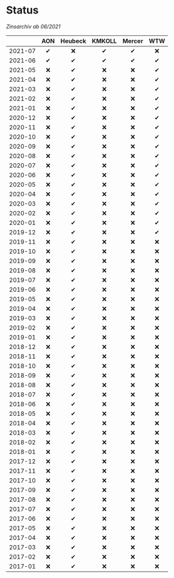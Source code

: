# Status
_Zinsarchiv ab 06/2021_

&zwnj;  | AON      | Heubeck  | KMKOLL   | Mercer   | WTW      |
:------:|:--------:|:--------:|:--------:|:--------:|:--------:|
2021-07 | &#10004; | &#10060; | &#10004; | &#10004; | &#10060; |
2021-06 | &#10004; | &#10004; | &#10004; | &#10004; | &#10004; |
2021-05 | &#10060; | &#10004; | &#10060; | &#10060; | &#10004; |
2021-04 | &#10060; | &#10004; | &#10060; | &#10060; | &#10004; |
2021-03 | &#10060; | &#10004; | &#10060; | &#10060; | &#10004; |
2021-02 | &#10060; | &#10004; | &#10060; | &#10060; | &#10004; |
2021-01 | &#10060; | &#10004; | &#10060; | &#10060; | &#10004; |
2020-12 | &#10060; | &#10004; | &#10060; | &#10060; | &#10004; |
2020-11 | &#10060; | &#10004; | &#10060; | &#10060; | &#10004; |
2020-10 | &#10060; | &#10004; | &#10060; | &#10060; | &#10004; |
2020-09 | &#10060; | &#10004; | &#10060; | &#10060; | &#10004; |
2020-08 | &#10060; | &#10004; | &#10060; | &#10060; | &#10004; |
2020-07 | &#10060; | &#10004; | &#10060; | &#10060; | &#10004; |
2020-06 | &#10060; | &#10004; | &#10060; | &#10060; | &#10004; |
2020-05 | &#10060; | &#10004; | &#10060; | &#10060; | &#10004; |
2020-04 | &#10060; | &#10004; | &#10060; | &#10060; | &#10004; |
2020-03 | &#10060; | &#10004; | &#10060; | &#10060; | &#10004; |
2020-02 | &#10060; | &#10004; | &#10060; | &#10060; | &#10004; |
2020-01 | &#10060; | &#10004; | &#10060; | &#10060; | &#10004; |
2019-12 | &#10060; | &#10004; | &#10060; | &#10060; | &#10004; |
2019-11 | &#10060; | &#10004; | &#10060; | &#10060; | &#10060; |
2019-10 | &#10060; | &#10004; | &#10060; | &#10060; | &#10060; |
2019-09 | &#10060; | &#10004; | &#10060; | &#10060; | &#10060; |
2019-08 | &#10060; | &#10004; | &#10060; | &#10060; | &#10060; |
2019-07 | &#10060; | &#10004; | &#10060; | &#10060; | &#10060; |
2019-06 | &#10060; | &#10004; | &#10060; | &#10060; | &#10060; |
2019-05 | &#10060; | &#10004; | &#10060; | &#10060; | &#10060; |
2019-04 | &#10060; | &#10004; | &#10060; | &#10060; | &#10060; |
2019-03 | &#10060; | &#10004; | &#10060; | &#10060; | &#10060; |
2019-02 | &#10060; | &#10004; | &#10060; | &#10060; | &#10060; |
2019-01 | &#10060; | &#10004; | &#10060; | &#10060; | &#10060; |
2018-12 | &#10060; | &#10004; | &#10060; | &#10060; | &#10060; |
2018-11 | &#10060; | &#10004; | &#10060; | &#10060; | &#10060; |
2018-10 | &#10060; | &#10004; | &#10060; | &#10060; | &#10060; |
2018-09 | &#10060; | &#10004; | &#10060; | &#10060; | &#10060; |
2018-08 | &#10060; | &#10004; | &#10060; | &#10060; | &#10060; |
2018-07 | &#10060; | &#10004; | &#10060; | &#10060; | &#10060; |
2018-06 | &#10060; | &#10004; | &#10060; | &#10060; | &#10060; |
2018-05 | &#10060; | &#10004; | &#10060; | &#10060; | &#10060; |
2018-04 | &#10060; | &#10004; | &#10060; | &#10060; | &#10060; |
2018-03 | &#10060; | &#10004; | &#10060; | &#10060; | &#10060; |
2018-02 | &#10060; | &#10004; | &#10060; | &#10060; | &#10060; |
2018-01 | &#10060; | &#10004; | &#10060; | &#10060; | &#10060; |
2017-12 | &#10060; | &#10004; | &#10060; | &#10060; | &#10060; |
2017-11 | &#10060; | &#10004; | &#10060; | &#10060; | &#10060; |
2017-10 | &#10060; | &#10004; | &#10060; | &#10060; | &#10060; |
2017-09 | &#10060; | &#10004; | &#10060; | &#10060; | &#10060; |
2017-08 | &#10060; | &#10004; | &#10060; | &#10060; | &#10060; |
2017-07 | &#10060; | &#10004; | &#10060; | &#10060; | &#10060; |
2017-06 | &#10060; | &#10004; | &#10060; | &#10060; | &#10060; |
2017-05 | &#10060; | &#10004; | &#10060; | &#10060; | &#10060; |
2017-04 | &#10060; | &#10004; | &#10060; | &#10060; | &#10060; |
2017-03 | &#10060; | &#10004; | &#10060; | &#10060; | &#10060; |
2017-02 | &#10060; | &#10004; | &#10060; | &#10060; | &#10060; |
2017-01 | &#10060; | &#10004; | &#10060; | &#10060; | &#10060; |
